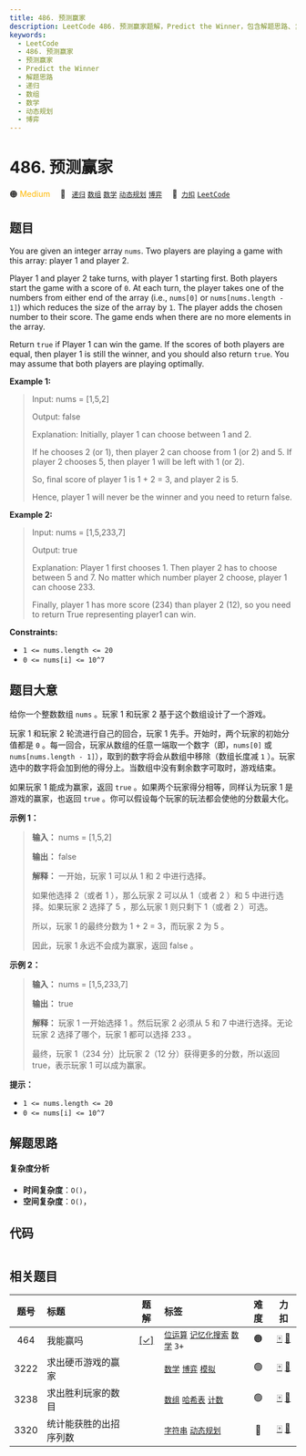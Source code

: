 ```yaml
---
title: 486. 预测赢家
description: LeetCode 486. 预测赢家题解，Predict the Winner，包含解题思路、复杂度分析以及完整的 JavaScript 代码实现。
keywords:
  - LeetCode
  - 486. 预测赢家
  - 预测赢家
  - Predict the Winner
  - 解题思路
  - 递归
  - 数组
  - 数学
  - 动态规划
  - 博弈
---
```


# 486. 预测赢家

🟠 <font color=#ffb800>Medium</font>&emsp; 🔖&ensp; [`递归`](/tag/recursion.md) [`数组`](/tag/array.md) [`数学`](/tag/math.md) [`动态规划`](/tag/dynamic-programming.md) [`博弈`](/tag/game-theory.md)&emsp; 🔗&ensp;[`力扣`](https://leetcode.cn/problems/predict-the-winner) [`LeetCode`](https://leetcode.com/problems/predict-the-winner)

## 题目

You are given an integer array `nums`. Two players are playing a game with
this array: player 1 and player 2.

Player 1 and player 2 take turns, with player 1 starting first. Both players
start the game with a score of `0`. At each turn, the player takes one of the
numbers from either end of the array (i.e., `nums[0]` or `nums[nums.length -
1]`) which reduces the size of the array by `1`. The player adds the chosen
number to their score. The game ends when there are no more elements in the
array.

Return `true` if Player 1 can win the game. If the scores of both players are
equal, then player 1 is still the winner, and you should also return `true`.
You may assume that both players are playing optimally.



**Example 1:**

> Input: nums = [1,5,2]
> 
> Output: false
> 
> Explanation: Initially, player 1 can choose between 1 and 2. 
> 
> If he chooses 2 (or 1), then player 2 can choose from 1 (or 2) and 5. If player 2 chooses 5, then player 1 will be left with 1 (or 2). 
> 
> So, final score of player 1 is 1 + 2 = 3, and player 2 is 5. 
> 
> Hence, player 1 will never be the winner and you need to return false.

**Example 2:**

> Input: nums = [1,5,233,7]
> 
> Output: true
> 
> Explanation: Player 1 first chooses 1. Then player 2 has to choose between 5 and 7. No matter which number player 2 choose, player 1 can choose 233.
> 
> Finally, player 1 has more score (234) than player 2 (12), so you need to return True representing player1 can win.

**Constraints:**

  * `1 <= nums.length <= 20`
  * `0 <= nums[i] <= 10^7`


## 题目大意

给你一个整数数组 `nums` 。玩家 1 和玩家 2 基于这个数组设计了一个游戏。

玩家 1 和玩家 2 轮流进行自己的回合，玩家 1 先手。开始时，两个玩家的初始分值都是 `0`
。每一回合，玩家从数组的任意一端取一个数字（即，`nums[0]` 或 `nums[nums.length -
1]`），取到的数字将会从数组中移除（数组长度减 `1` ）。玩家选中的数字将会加到他的得分上。当数组中没有剩余数字可取时，游戏结束。

如果玩家 1 能成为赢家，返回 `true` 。如果两个玩家得分相等，同样认为玩家 1 是游戏的赢家，也返回 `true`
。你可以假设每个玩家的玩法都会使他的分数最大化。



**示例 1：**

> 
> 
> 
> 
> 
> **输入：** nums = [1,5,2]
> 
> **输出：** false
> 
> **解释：** 一开始，玩家 1 可以从 1 和 2 中进行选择。
> 
> 如果他选择 2（或者 1 ），那么玩家 2 可以从 1（或者 2 ）和 5 中进行选择。如果玩家 2 选择了 5 ，那么玩家 1 则只剩下 1（或者 2 ）可选。 
> 
> 所以，玩家 1 的最终分数为 1 + 2 = 3，而玩家 2 为 5 。
> 
> 因此，玩家 1 永远不会成为赢家，返回 false 。

**示例 2：**

> 
> 
> 
> 
> 
> **输入：** nums = [1,5,233,7]
> 
> **输出：** true
> 
> **解释：** 玩家 1 一开始选择 1 。然后玩家 2 必须从 5 和 7 中进行选择。无论玩家 2 选择了哪个，玩家 1 都可以选择 233 。
> 
> 最终，玩家 1（234 分）比玩家 2（12 分）获得更多的分数，所以返回 true，表示玩家 1 可以成为赢家。



**提示：**

  * `1 <= nums.length <= 20`
  * `0 <= nums[i] <= 10^7`


## 解题思路

#### 复杂度分析

- **时间复杂度**：`O()`，
- **空间复杂度**：`O()`，

## 代码

```javascript

```

## 相关题目

<!-- prettier-ignore -->
| 题号 | 标题 | 题解 | 标签 | 难度 | 力扣 |
| :------: | :------ | :------: | :------ | :------: | :------: |
| 464 | 我能赢吗 | [[✓]](/problem/0464.md) |  [`位运算`](/tag/bit-manipulation.md) [`记忆化搜索`](/tag/memoization.md) [`数学`](/tag/math.md) `3+` | 🟠 | [🀄️](https://leetcode.cn/problems/can-i-win) [🔗](https://leetcode.com/problems/can-i-win) |
| 3222 | 求出硬币游戏的赢家 |  |  [`数学`](/tag/math.md) [`博弈`](/tag/game-theory.md) [`模拟`](/tag/simulation.md) | 🟢 | [🀄️](https://leetcode.cn/problems/find-the-winning-player-in-coin-game) [🔗](https://leetcode.com/problems/find-the-winning-player-in-coin-game) |
| 3238 | 求出胜利玩家的数目 |  |  [`数组`](/tag/array.md) [`哈希表`](/tag/hash-table.md) [`计数`](/tag/counting.md) | 🟢 | [🀄️](https://leetcode.cn/problems/find-the-number-of-winning-players) [🔗](https://leetcode.com/problems/find-the-number-of-winning-players) |
| 3320 | 统计能获胜的出招序列数 |  |  [`字符串`](/tag/string.md) [`动态规划`](/tag/dynamic-programming.md) | 🔴 | [🀄️](https://leetcode.cn/problems/count-the-number-of-winning-sequences) [🔗](https://leetcode.com/problems/count-the-number-of-winning-sequences) |